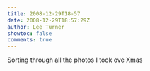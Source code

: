 ```yaml
---
title: 2008-12-29T18-57
date: 2008-12-29T18:57:29Z
author: Lee Turner
showtoc: false
comments: true
---
```


Sorting through all the photos I took ove Xmas


